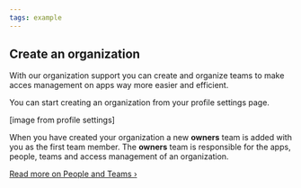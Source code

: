 ```yaml
---
tags: example
---
```


## Create an organization

With our organization support you can create and organize teams to make acces management on apps way more easier and efficient.

You can start creating an organization from your profile settings page.

[image from profile settings]

When you have created your organization a new **owners** team is added with you as the first team member. The **owners** team is responsible for the apps, people, teams and access management of an organization.

[Read more on People and Teams &rsaquo;](/docs/organization/people-and-teams.html)
